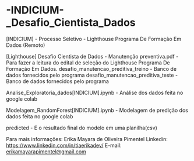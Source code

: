 # -INDICIUM-_Desafio_Cientista_Dados
[INDICIUM] - Processo Seletivo - Lighthouse Programa De Formação Em Dados (Remoto)

[Lighthouse] Desafio Cientista de Dados - Manutenção preventiva.pdf - Para fazer a leitura do edital de seleção do Lighthouse Programa De Formação Em Dados.
desafio_manutencao_preditiva_treino - Banco de dados fornecidos pelo programa
desafio_manutencao_preditiva_teste - Banco de dados fornecidos pelo programa

Analise_Exploratoria_dados[INDICIUM].ipynb - Análise dos dados feita no google colab

Modelagem_RandomForest[INDICIUM].ipynb - Modelagem de predição dos dados feita no google colab

predicted - E o resultado final do modelo em uma planilha(csv)

Para mais informações:
Erika Mayara de Oliveira Pimentel
Linkedin: https://www.linkedin.com/in/tiaerikadev/
E-mail: erikamayarapimentel@gmail.com
